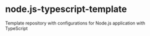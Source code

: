 # node.js-typescript-template
Template repository with configurations for Node.js application with TypeScript
